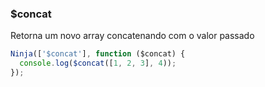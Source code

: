 ### $concat

Retorna um novo array concatenando com o valor passado

```javascript
Ninja(['$concat'], function ($concat) {
  console.log($concat([1, 2, 3], 4));
});
```
